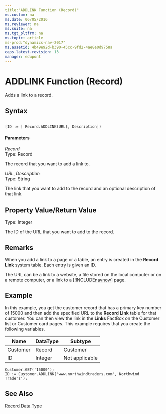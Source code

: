 ```yaml
---
title:"ADDLINK Function (Record)"
ms.custom: na
ms.date: 06/05/2016
ms.reviewer: na
ms.suite: na
ms.tgt_pltfrm: na
ms.topic: article
ms-prod:"dynamics-nav-2017"
ms.assetid: 4b49e92d-b390-45cc-9fd2-4ae8e0d9758a
caps.latest.revision: 13
manager: edupont
---
```

# ADDLINK Function (Record)
Adds a link to a record.  
  
## Syntax  
  
```  
  
[ID := ] Record.ADDLINK(URL[, Description])  
```  
  
#### Parameters  
 *Record*  
 Type: Record  
  
 The record that you want to add a link to.  
  
 *URL*, *Description*  
 Type: String  
  
 The link that you want to add to the record and an optional description of that link.  
  
## Property Value\/Return Value  
 Type: Integer  
  
 The ID of the URL that you want to add to the record.  
  
## Remarks  
 When you add a link to a page or a table, an entry is created in the **Record Link** system table. Each entry is given an ID.  
  
 The URL can be a link to a website, a file stored on the local computer or on a remote computer, or a link to a [!INCLUDE[navnow](includes/navnow_md.md)] page.  
  
## Example  
 In this example, you get the customer record that has a primary key number of 15000 and then add the specified URL to the **Record Link** table for that customer. You can then view the link in the **Links** FactBox on the Customer list or Customer card pages. This example requires that you create the following variables.  
  
|Name|DataType|Subtype|  
|----------|--------------|-------------|  
|Customer|Record|Customer|  
|ID|Integer|Not applicable|  
  
```  
Customer.GET('15000');  
ID := Customer.ADDLINK('www.northwindtraders.com','Northwind Traders');  
```  
  
## See Also  
 [Record Data Type](Record-Data-Type.md)
